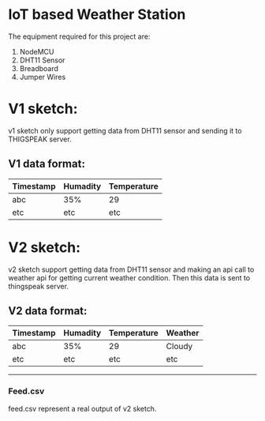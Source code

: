 # IoT based Weather Station
The equipment required for this project are:

1.	NodeMCU
2.	DHT11 Sensor
3.	Breadboard
4.	Jumper Wires

# V1 sketch:
v1 sketch only support getting data from DHT11 sensor and sending it to THIGSPEAK server.

## V1 data format:
| Timestamp | Humadity | Temperature |
| --------- | -------- | ----------- |
| abc       | 35%      | 29          |
| etc       | etc      | etc         |


# V2 sketch:
v2 sketch support getting data from DHT11 sensor and making an api call to weather api for getting current weather condition. Then this data is sent to thingspeak server.
## V2 data format:
| Timestamp | Humadity | Temperature | Weather |
| --------- | -------- | ----------- | ------- |
| abc       | 35%      | 29          | Cloudy  |
| etc       | etc      | etc         | etc     |

___

### Feed.csv
feed.csv represent a real output of v2 sketch.

